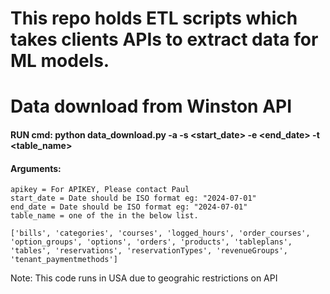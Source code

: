 # This repo holds ETL scripts which takes clients APIs to extract data for ML models.

# Data download from Winston API

#### RUN cmd: python data_download.py -a <apikey> -s <start_date> -e <end_date> -t <table_name>

#### Arguments:
    apikey = For APIKEY, Please contact Paul
    start_date = Date should be ISO format eg: "2024-07-01" 
    end_date = Date should be ISO format eg: "2024-07-01" 
    table_name = one of the in the below list.
      
    ['bills', 'categories', 'courses', 'logged_hours', 'order_courses', 'option_groups', 'options', 'orders', 'products', 'tableplans', 'tables', 'reservations', 'reservationTypes', 'revenueGroups', 'tenant_paymentmethods']

Note: This code runs in USA due to geograhic restrictions on API


